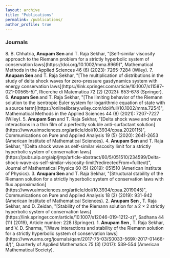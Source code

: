 ```yaml
---
layout: archive
title: "Publications"
permalink: /publications/
author_profile: true
---
```

<h3>Journals</h3>
8. B. Chhatria, <b>Anupam Sen </b> and T. Raja Sekhar, "[Self-similar viscosity approach to the Riemann problem for a strictly hyperbolic system of conservation laws](https://doi.org/10.1002/mma.8969)", Mathematical Methods in the Applied Sciences 46 (6) (2023): 7265-7284 (Wiley).
7. <b>Anupam Sen </b> and T. Raja Sekhar, "[The multiplication of distributions in the study of delta shock waves for zero-pressure gasdynamics system with energy conservation laws](https://link.springer.com/article/10.1007/s11587-021-00565-5)", Ricerche di Matematica 72 (2) (2023): 653-678 (Springer).
6. <b>Anupam Sen </b> and T. Raja Sekhar, "[The limiting behavior of the Riemann solution to the isentropic Euler system for logarithmic equation of state with a source term](https://onlinelibrary.wiley.com/doi/full/10.1002/mma.7254)", Mathematical Methods in the Applied Sciences 44 (8) (2021): 7207-7227 (Wiley).
5. <b>Anupam Sen </b> and T. Raja Sekhar, "[Delta shock wave and wave interactions in a thin film of a perfectly soluble anti-surfactant solution](https://www.aimsciences.org/article/doi/10.3934/cpaa.2020115)", Communications on Pure and Applied Analysis 19 (5) (2020): 2641-2653 (American Institute of Mathematical Sciences).
4. <b>Anupam Sen </b> and T. Raja Sekhar, "[Delta shock wave as self-similar viscosity limit for a strictly hyperbolic system of conservation laws](https://pubs.aip.org/aip/jmp/article-abstract/60/5/051510/234599/Delta-shock-wave-as-self-similar-viscosity-limit?redirectedFrom=fulltext)", Journal of Mathematical Physics 60 (5) (2019): 051510 (American Institute of Physics).
3. <b>Anupam Sen </b> and T. Raja Sekhar, "[Structural stability of the Riemann solution for a strictly hyperbolic system of conservation laws with flux approximation](https://www.aimsciences.org/article/doi/10.3934/cpaa.2019045)", Communications on Pure and Applied Analysis 18 (2) (2019): 931-942 (American Institute of Mathematical Sciences).
2. <b>Anupam Sen </b>, T. Raja Sekhar, and D. Zeidan, "[Stability of the Riemann solution for a 2 × 2 strictly hyperbolic system of conservation laws](https://link.springer.com/article/10.1007/s12046-019-1212-z)", Sadhana 44 (11) (2019), Article number: 228 (Springer).
1. <b>Anupam Sen </b>, T. Raja Sekhar, and V. D. Sharma, "[Wave interactions and stability of the Riemann solution for a strictly hyperbolic system of conservation laws](https://www.ams.org/journals/qam/2017-75-03/S0033-569X-2017-01466-4/)", Quarterly of Applied Mathematics 75 (3) (2017): 539-554 (American Mathematical Society).
